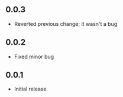 ## 0.0.3

- Reverted previous change; it wasn't a bug

## 0.0.2

- Fixed minor bug

## 0.0.1

- Initial release

